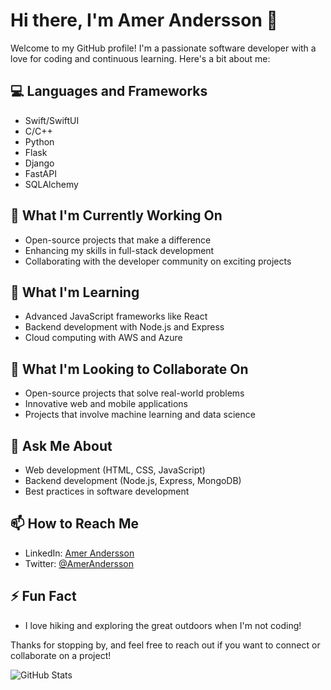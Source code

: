 # Hi there, I'm Amer Andersson 👋

Welcome to my GitHub profile! I'm a passionate software developer with a love for coding and continuous learning. Here's a bit about me:

## 💻 Languages and Frameworks

- Swift/SwiftUI
- C/C++
- Python
- Flask
- Django
- FastAPI
- SQLAlchemy

## 🔭 What I'm Currently Working On

- Open-source projects that make a difference
- Enhancing my skills in full-stack development
- Collaborating with the developer community on exciting projects

## 🌱 What I'm Learning

- Advanced JavaScript frameworks like React 
- Backend development with Node.js and Express
- Cloud computing with AWS and Azure

## 👯 What I'm Looking to Collaborate On

- Open-source projects that solve real-world problems
- Innovative web and mobile applications
- Projects that involve machine learning and data science

## 💬 Ask Me About

- Web development (HTML, CSS, JavaScript)
- Backend development (Node.js, Express, MongoDB)
- Best practices in software development

## 📫 How to Reach Me

- LinkedIn: [Amer Andersson](https://www.linkedin.com/in/amerandersson)
- Twitter: [@AmerAndersson](https://twitter.com/AmerAndersson)

## ⚡ Fun Fact

- I love hiking and exploring the great outdoors when I'm not coding!

Thanks for stopping by, and feel free to reach out if you want to connect or collaborate on a project!

![GitHub Stats](https://github-readme-stats.vercel.app/api?username=AmerAndersson&show_icons=true&theme=radical)
